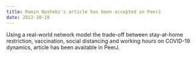 ```yaml
---
title: Ramin Nashebi's article has been accepted in PeerJ
date: 2022-10-18
---
```


Using a real-world network model the trade-off between stay-at-home restriction, vaccination, social distancing and working hours on COVID-19 dynamics, article has been available in PeerJ.

